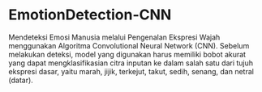 # EmotionDetection-CNN

Mendeteksi Emosi Manusia melalui Pengenalan Ekspresi Wajah menggunakan Algoritma Convolutional Neural Network (CNN). Sebelum melakukan deteksi, model yang digunakan harus memiliki bobot akurat yang dapat mengklasifikasian citra inputan ke dalam salah satu dari tujuh ekspresi dasar, yaitu marah, jijik, terkejut, takut, sedih, senang, dan netral (datar).
